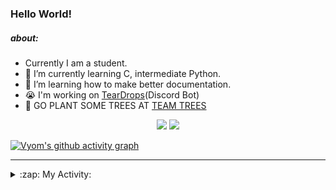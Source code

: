 ### Hello World!

##### about:
- Currently I am a student.
- 🌱 I’m currently learning C, intermediate Python.
- 🌱 I’m learning how to make better documentation.
- 😭 I'm working on [TearDrops](https://github.com/Vyvy-vi/TearDrops)(Discord Bot)
- 🌱 GO PLANT SOME TREES AT [TEAM TREES](https://teamtrees.org/)

<p align="center">
  <a href="https://twitter.com/Vyvy_viM"><img target="_blank" src="https://img.shields.io/badge/twitter%20@Vyvy_viM-0D95E8?style=for-the-badge&logo=twitter&logoColor=white"/></a> 
  <a href="https://vyvy-vi.github.io/portfolio"><img target="_blank" src="https://img.shields.io/badge/-I%27m_craving_for_open_source-green?style=for-the-badge&logo=github&logoColor=black"/></a> 
</p>

[![Vyom's github activity graph](https://activity-graph.herokuapp.com/graph?username=Vyvy-vi)](https://github.com/ashutosh00710/github-readme-activity-graph)

---
<details>
  <summary>:zap: My Activity:</summary>
  
<!--START_SECTION:waka-->
**I'm a Night 🦉** 

```text
🌞 Morning    35 commits     █░░░░░░░░░░░░░░░░░░░░░░░░   5.27% 
🌆 Daytime    218 commits    ████████░░░░░░░░░░░░░░░░░   32.83% 
🌃 Evening    239 commits    █████████░░░░░░░░░░░░░░░░   35.99% 
🌙 Night      172 commits    ██████░░░░░░░░░░░░░░░░░░░   25.9%

```
📅 **I'm Most Productive on Thursday** 

```text
Monday       92 commits     ███░░░░░░░░░░░░░░░░░░░░░░   13.86% 
Tuesday      84 commits     ███░░░░░░░░░░░░░░░░░░░░░░   12.65% 
Wednesday    123 commits    ████░░░░░░░░░░░░░░░░░░░░░   18.52% 
Thursday     134 commits    █████░░░░░░░░░░░░░░░░░░░░   20.18% 
Friday       44 commits     █░░░░░░░░░░░░░░░░░░░░░░░░   6.63% 
Saturday     84 commits     ███░░░░░░░░░░░░░░░░░░░░░░   12.65% 
Sunday       103 commits    ████░░░░░░░░░░░░░░░░░░░░░   15.51%

```


📊 **This Week I Spent My Time On** 

```text
🔥 Editors: 
Vim                      9 hrs 24 mins       █████████████████████████   100.0%

🐱‍💻 Projects: 
blog                     5 hrs 9 mins        █████████████░░░░░░░░░░░░   54.95% 
TEC-Discord-Automation   2 hrs 2 mins        █████░░░░░░░░░░░░░░░░░░░░   21.73% 
Unknown Project          1 hr 49 mins        ████░░░░░░░░░░░░░░░░░░░░░   19.44% 
faucet                   15 mins             ░░░░░░░░░░░░░░░░░░░░░░░░░   2.78% 
TearDrops                3 mins              ░░░░░░░░░░░░░░░░░░░░░░░░░   0.62%

```


<!--END_SECTION:waka-->
</details>
